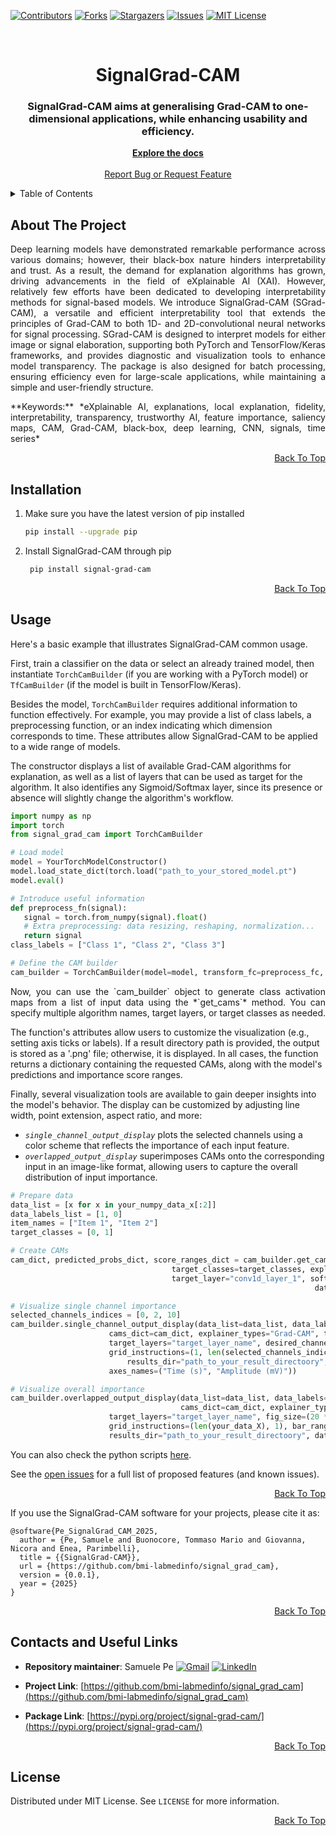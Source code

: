 <div id="top"></div>

[![Contributors][contributors-shield]][contributors-url] [![Forks][forks-shield]][forks-url] [![Stargazers][stars-shield]][stars-url] [![Issues][issues-shield]][issues-url] [![MIT License][license-shield]][license-url]


<br />
<div align="center">
  <h1>
    SignalGrad-CAM
  </h1>

  <h3 align="center">SignalGrad-CAM aims at generalising Grad-CAM to one-dimensional applications, while enhancing usability and efficiency.</h3>

  <p align="center">
    <a href="https://github.com/bmi-labmedinfo/signal_grad_cam"><strong>Explore the docs</strong></a>
    <br />
    <br />
    <a href="https://github.com/bmi-labmedinfo/signal_grad_cam/issues">Report Bug or Request Feature</a>
  </p>
</div>



<!-- TABLE OF CONTENTS -->
<details>
  <summary>Table of Contents</summary>
  <ol>
    <li><a href="#about-the-project">About The Project</a></li>
    <li><a href="#installation">Installation</a></li>
    <li><a href="#usage">Usage</a></li>
    <li><a href="#publications">Publications</a></li>
    <li><a href="#contacts-and-useful-links">Contacts And Useful Links</a></li>
    <li><a href="#license">License</a></li>
  </ol>
</details>



<!-- ABOUT THE PROJECT -->
## About The Project

<p align="justify">Deep learning models have demonstrated remarkable performance across various domains; however, their black-box nature hinders interpretability and trust. As a result, the demand for explanation algorithms has grown, driving advancements in the field of eXplainable AI (XAI). However, relatively few efforts have been dedicated to developing interpretability methods for signal-based models. We introduce SignalGrad-CAM (SGrad-CAM), a versatile and efficient interpretability tool that extends the principles of Grad-CAM to both 1D- and 2D-convolutional neural networks for signal processing. SGrad-CAM is designed to interpret models for either image or signal elaboration, supporting both PyTorch and TensorFlow/Keras frameworks, and provides diagnostic and visualization tools to enhance model transparency. The package is also designed for batch processing, ensuring efficiency even for large-scale applications, while maintaining a simple and user-friendly structure.</p>

<p align="justify">**Keywords:** *eXplainable AI, explanations, local explanation, fidelity, interpretability, transparency, trustworthy AI, feature importance, saliency maps, CAM, Grad-CAM, black-box, deep learning, CNN, signals, time series*</p>

<p align="right"><a href="#top">Back To Top</a></p>

<!-- INSTALLATION -->
## Installation

1. Make sure you have the latest version of pip installed
   ```sh
   pip install --upgrade pip
    ```
2. Install SignalGrad-CAM through pip
    ```sh
     pip install signal-grad-cam
    ```

<p align="right"><a href="#top">Back To Top</a></p>

<!-- USAGE EXAMPLES -->
## Usage
<p align="justify">
Here's a basic example that illustrates SignalGrad-CAM common usage.

First, train a classifier on the data or select an already trained model, then instantiate `TorchCamBuilder` (if you are working with a PyTorch model) or `TfCamBuilder` (if the model is built in TensorFlow/Keras).

Besides the model, `TorchCamBuilder` requires additional information to function effectively. For example, you may provide a list of class labels, a preprocessing function, or an index indicating which dimension corresponds to time. These attributes allow SignalGrad-CAM to be applied to a wide range of models.

The constructor displays a list of available Grad-CAM algorithms for explanation, as well as a list of layers that can be used as target for the algorithm. It also identifies any Sigmoid/Softmax layer, since its presence or absence will slightly change the algorithm's workflow.
</p>

```python
import numpy as np
import torch
from signal_grad_cam import TorchCamBuilder

# Load model
model = YourTorchModelConstructor()
model.load_state_dict(torch.load("path_to_your_stored_model.pt")
model.eval()

# Introduce useful information
def preprocess_fn(signal):
   signal = torch.from_numpy(signal).float()
   # Extra preprocessing: data resizing, reshaping, normalization...
   return signal
class_labels = ["Class 1", "Class 2", "Class 3"]

# Define the CAM builder
cam_builder = TorchCamBuilder(model=model, transform_fc=preprocess_fc, class_names=class_labels, time_axs=1)
```

<p align="justify">Now, you can use the `cam_builder` object to generate class activation maps from a list of input data using the *`get_cams`* method. You can specify multiple algorithm names, target layers, or target classes as needed.

The function's attributes allow users to customize the visualization (e.g., setting axis ticks or labels). If a result directory path is provided, the output is stored as a '.png' file; otherwise, it is displayed. In all cases, the function returns a dictionary containing the requested CAMs, along with the model's predictions and importance score ranges.

Finally, several visualization tools are available to gain deeper insights into the model's behavior. The display can be customized by adjusting line width, point extension, aspect ratio, and more:
* *`single_channel_output_display`* plots the selected channels using a color scheme that reflects the importance of each input feature.
* *`overlapped_output_display`* superimposes CAMs onto the corresponding input in an image-like format, allowing users to capture the overall distribution of input importance.
</p>

```python
# Prepare data
data_list = [x for x in your_numpy_data_x[:2]]
data_labels_list = [1, 0]
item_names = ["Item 1", "Item 2"]
target_classes = [0, 1]

# Create CAMs
cam_dict, predicted_probs_dict, score_ranges_dict = cam_builder.get_cam(data_list=data_list, data_labels=data_labels_list, 
									target_classes=target_classes, explainer_types="Grad-CAM", 
									target_layer="conv1d_layer_1", softmax_final=True,
                                                            		data_sampling_freq=25, dt=1, axes_names=("Time (s)", "Channels"))

# Visualize single channel importance
selected_channels_indices = [0, 2, 10]
cam_builder.single_channel_output_display(data_list=data_list, data_labels=data_labels_list, predicted_probs=predicted_probs_dict,
					  cams_dict=cam_dict, explainer_types="Grad-CAM", target_classes=target_classes, 
					  target_layers="target_layer_name", desired_channels=selected_channels_indices, 
					  grid_instructions=(1, len(selected_channels_indices), bar_ranges=score_ranges_dict, 
				          results_dir="path_to_your_result_directoory", data_sampling_freq=25, dt=1, line_width=0.5, 
					  axes_names=("Time (s)", "Amplitude (mV)"))

# Visualize overall importance
cam_builder.overlapped_output_display(data_list=data_list, data_labels=data_labels_list, predicted_probs=predicted_probs_dict,
                                      cams_dict=cam_dict, explainer_types="Grad-CAM", target_classes=target_classes, 
				      target_layers="target_layer_name", fig_size=(20 * len(your_data_X), 20), 
				      grid_instructions=(len(your_data_X), 1), bar_ranges=score_ranges_dict, data_names=item_names 
				      results_dir="path_to_your_result_directoory", data_sampling_freq=25, dt=1)
```

You can also check the python scripts [here](https://github.com/bmi-labmedinfo/signal_grad_cam/examples).

See the [open issues](https://github.com/bmi-labmedinfo/signal_grad_cam/issues) for a full list of proposed features (and known issues).

<p align="right"><a href="#top">Back To Top</a></p>


If you use the SignalGrad-CAM software for your projects, please cite it as:

```
@software{Pe_SignalGrad_CAM_2025,
  author = {Pe, Samuele and Buonocore, Tommaso Mario and Giovanna, Nicora and Enea, Parimbelli},
  title = {{SignalGrad-CAM}},
  url = {https://github.com/bmi-labmedinfo/signal_grad_cam},
  version = {0.0.1},
  year = {2025}
}
```

<p align="right"><a href="#top">Back To Top</a></p>

<!-- CONTACTS AND USEFUL LINKS -->
## Contacts and Useful Links

*   **Repository maintainer**: Samuele Pe  [![Gmail][gmail-shield]][gmail-url] [![LinkedIn][linkedin-shield]][linkedin-url]  

*   **Project Link**: [https://github.com/bmi-labmedinfo/signal_grad_cam](https://github.com/bmi-labmedinfo/signal_grad_cam)

*   **Package Link**: [https://pypi.org/project/signal-grad-cam/](https://pypi.org/project/signal-grad-cam/)

<p align="right"><a href="#top">Back To Top</a></p>

<!-- LICENSE -->
## License

Distributed under MIT License. See `LICENSE` for more information.


<p align="right"><a href="#top">Back To Top</a></p>

<!-- MARKDOWN LINKS -->

[contributors-shield]: https://img.shields.io/github/contributors/bmi-labmedinfo/signal_grad_cam.svg?style=for-the-badge

[contributors-url]: https://github.com/bmi-labmedinfo/signal_grad_cam/graphs/contributors

[status-shield]: https://img.shields.io/badge/Status-pre--release-blue

[status-url]: https://github.com/bmi-labmedinfo/signal_grad_cam/releases

[forks-shield]: https://img.shields.io/github/forks/samuelepe11/signal_grad_cam.svg?style=for-the-badge

[forks-url]: https://github.com/samuelepe11/signal_grad_cam/network/members

[stars-shield]: https://img.shields.io/github/stars/samuelepe11/signal_grad_cam.svg?style=for-the-badge

[stars-url]: https://github.com/bmi-labmedinfo/samuelepe11/stargazers

[issues-shield]: https://img.shields.io/github/issues/bmi-labmedinfo/signal_grad_cam.svg?style=for-the-badge

[issues-url]: https://github.com/bmi-labmedinfo/signal_grad_cam/issues

[license-shield]: https://img.shields.io/github/license/samuelepe11/signal_grad_cam.svg?style=for-the-badge

[license-url]: https://github.com/samuelepe11/signal_grad_cam/LICENSE

[linkedin-shield]: https://img.shields.io/badge/LinkedIn-0077B5?style=for-the-badge&logo=linkedin&logoColor=white

[linkedin-url]: https://linkedin.com/in/samuele-pe-818bbb307

[gmail-shield]: https://img.shields.io/badge/Email-D14836?style=for-the-badge&logo=gmail&logoColor=white

[gmail-url]: mailto:samuele.pe01@universitadipavia.it
